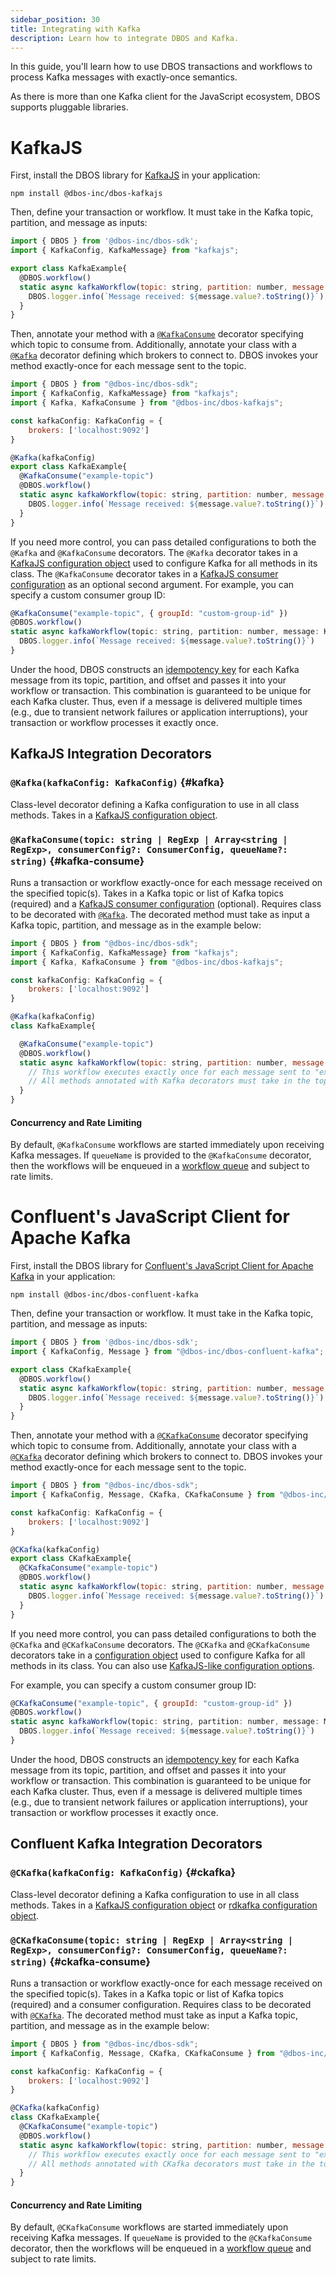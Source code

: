 ```yaml
---
sidebar_position: 30
title: Integrating with Kafka
description: Learn how to integrate DBOS and Kafka.
---
```


In this guide, you'll learn how to use DBOS transactions and workflows to process Kafka messages with exactly-once semantics.

As there is more than one Kafka client for the JavaScript ecosystem, DBOS supports pluggable libraries.

# KafkaJS
First, install the DBOS library for [KafkaJS](https://kafka.js.org/) in your application:

```
npm install @dbos-inc/dbos-kafkajs
```

Then, define your transaction or workflow. It must take in the Kafka topic, partition, and message as inputs:

```javascript
import { DBOS } from '@dbos-inc/dbos-sdk';
import { KafkaConfig, KafkaMessage} from "kafkajs";

export class KafkaExample{
  @DBOS.workflow()
  static async kafkaWorkflow(topic: string, partition: number, message: KafkaMessage) {
    DBOS.logger.info(`Message received: ${message.value?.toString()}`)
  }
}
```

Then, annotate your method with a [`@KafkaConsume`](#kafka-consume) decorator specifying which topic to consume from.
Additionally, annotate your class with a [`@Kafka`](#kafka) decorator defining which brokers to connect to.
DBOS invokes your method exactly-once for each message sent to the topic.

```javascript
import { DBOS } from "@dbos-inc/dbos-sdk";
import { KafkaConfig, KafkaMessage} from "kafkajs";
import { Kafka, KafkaConsume } from "@dbos-inc/dbos-kafkajs";

const kafkaConfig: KafkaConfig = {
    brokers: ['localhost:9092']
}

@Kafka(kafkaConfig)
export class KafkaExample{
  @KafkaConsume("example-topic")
  @DBOS.workflow()
  static async kafkaWorkflow(topic: string, partition: number, message: KafkaMessage) {
    DBOS.logger.info(`Message received: ${message.value?.toString()}`)
  }
}
```

If you need more control, you can pass detailed configurations to both the `@Kafka` and `@KafkaConsume` decorators.
The `@Kafka` decorator takes in a [KafkaJS configuration object](https://kafka.js.org/docs/configuration) used to configure Kafka for all methods in its class.
The `@KafkaConsume` decorator takes in a [KafkaJS consumer configuration](https://kafka.js.org/docs/consuming#options) as an optional second argument.
For example, you can specify a custom consumer group ID:

```javascript
@KafkaConsume("example-topic", { groupId: "custom-group-id" })
@DBOS.workflow()
static async kafkaWorkflow(topic: string, partition: number, message: KafkaMessage) {
  DBOS.logger.info(`Message received: ${message.value?.toString()}`)
}
```

Under the hood, DBOS constructs an [idempotency key](../workflow-tutorial.md#workflow-ids-and-idempotency) for each Kafka message from its topic, partition, and offset and passes it into your workflow or transaction.
This combination is guaranteed to be unique for each Kafka cluster.
Thus, even if a message is delivered multiple times (e.g., due to transient network failures or application interruptions), your transaction or workflow processes it exactly once.

## KafkaJS Integration Decorators

### `@Kafka(kafkaConfig: KafkaConfig)` {#kafka}

Class-level decorator defining a Kafka configuration to use in all class methods.
Takes in a [KafkaJS configuration object](https://kafka.js.org/docs/configuration).

### `@KafkaConsume(topic: string | RegExp | Array<string | RegExp>, consumerConfig?: ConsumerConfig, queueName?: string)` {#kafka-consume}
Runs a transaction or workflow exactly-once for each message received on the specified topic(s).
Takes in a Kafka topic or list of Kafka topics (required) and a [KafkaJS consumer configuration](https://kafka.js.org/docs/consuming#options) (optional).
Requires class to be decorated with [`@Kafka`](#kafka).
The decorated method must take as input a Kafka topic, partition, and message as in the example below:

```javascript
import { DBOS } from "@dbos-inc/dbos-sdk";
import { KafkaConfig, KafkaMessage} from "kafkajs";
import { Kafka, KafkaConsume } from "@dbos-inc/dbos-kafkajs";

const kafkaConfig: KafkaConfig = {
    brokers: ['localhost:9092']
}

@Kafka(kafkaConfig)
class KafkaExample{

  @KafkaConsume("example-topic")
  @DBOS.workflow()
  static async kafkaWorkflow(topic: string, partition: number, message: KafkaMessage) {
    // This workflow executes exactly once for each message sent to "example-topic".
    // All methods annotated with Kafka decorators must take in the topic, partition, and message as inputs just like this method.
  }
}
```

#### Concurrency and Rate Limiting
By default, `@KafkaConsume` workflows are started immediately upon receiving Kafka messages.  If `queueName` is provided to the `@KafkaConsume` decorator, then the workflows will be enqueued in a [workflow queue](../queue-tutorial.md) and subject to rate limits.


# Confluent's JavaScript Client for Apache Kafka

First, install the DBOS library for [Confluent's JavaScript Client for Apache Kafka](https://github.com/confluentinc/confluent-kafka-javascript) in your application:

```
npm install @dbos-inc/dbos-confluent-kafka
```

Then, define your transaction or workflow. It must take in the Kafka topic, partition, and message as inputs:

```javascript
import { DBOS } from '@dbos-inc/dbos-sdk';
import { KafkaConfig, Message } from "@dbos-inc/dbos-confluent-kafka";

export class CKafkaExample{
  @DBOS.workflow()
  static async kafkaWorkflow(topic: string, partition: number, message: Message) {
    DBOS.logger.info(`Message received: ${message.value?.toString()}`)
  }
}
```

Then, annotate your method with a [`@CKafkaConsume`](#ckafka-consume) decorator specifying which topic to consume from.
Additionally, annotate your class with a [`@CKafka`](#ckafka) decorator defining which brokers to connect to.
DBOS invokes your method exactly-once for each message sent to the topic.

```javascript
import { DBOS } from "@dbos-inc/dbos-sdk";
import { KafkaConfig, Message, CKafka, CKafkaConsume } from "@dbos-inc/dbos-confluent-kafka";

const kafkaConfig: KafkaConfig = {
    brokers: ['localhost:9092']
}

@CKafka(kafkaConfig)
export class CKafkaExample{
  @CKafkaConsume("example-topic")
  @DBOS.workflow()
  static async kafkaWorkflow(topic: string, partition: number, message: Message) {
    DBOS.logger.info(`Message received: ${message.value?.toString()}`)
  }
}
```

If you need more control, you can pass detailed configurations to both the `@CKafka` and `@CKafkaConsume` decorators.
The `@CKafka` and `@CKafkaConsume` decorators take in a [configuration object](https://github.com/confluentinc/librdkafka/blob/v2.6.1/CONFIGURATION.md) used to configure Kafka for all methods in its class.  You can also use [KafkaJS-like configuration options](https://github.com/confluentinc/confluent-kafka-javascript/blob/master/MIGRATION.md#kafkajs).

For example, you can specify a custom consumer group ID:

```javascript
@CKafkaConsume("example-topic", { groupId: "custom-group-id" })
@DBOS.workflow()
static async kafkaWorkflow(topic: string, partition: number, message: Message) {
  DBOS.logger.info(`Message received: ${message.value?.toString()}`)
}
```

Under the hood, DBOS constructs an [idempotency key](../workflow-tutorial.md#workflow-ids-and-idempotency) for each Kafka message from its topic, partition, and offset and passes it into your workflow or transaction.
This combination is guaranteed to be unique for each Kafka cluster.
Thus, even if a message is delivered multiple times (e.g., due to transient network failures or application interruptions), your transaction or workflow processes it exactly once.

## Confluent Kafka Integration Decorators

### `@CKafka(kafkaConfig: KafkaConfig)` {#ckafka}

Class-level decorator defining a Kafka configuration to use in all class methods.
Takes in a [KafkaJS configuration object](https://kafka.js.org/docs/configuration) or [rdkafka configuration object](https://github.com/confluentinc/librdkafka/blob/v2.6.1/CONFIGURATION.md).

### `@CKafkaConsume(topic: string | RegExp | Array<string | RegExp>, consumerConfig?: ConsumerConfig, queueName?: string)` {#ckafka-consume}
Runs a transaction or workflow exactly-once for each message received on the specified topic(s).
Takes in a Kafka topic or list of Kafka topics (required) and a consumer configuration.
Requires class to be decorated with [`@CKafka`](#ckafka).
The decorated method must take as input a Kafka topic, partition, and message as in the example below:

```javascript
import { DBOS } from "@dbos-inc/dbos-sdk";
import { KafkaConfig, Message, CKafka, CKafkaConsume } from "@dbos-inc/dbos-confluent-kafka";

const kafkaConfig: KafkaConfig = {
    brokers: ['localhost:9092']
}

@CKafka(kafkaConfig)
class CKafkaExample{
  @CKafkaConsume("example-topic")
  @DBOS.workflow()
  static async kafkaWorkflow(topic: string, partition: number, message: KafkaMessage) {
    // This workflow executes exactly once for each message sent to "example-topic".
    // All methods annotated with CKafka decorators must take in the topic, partition, and message as inputs just like this method.
  }
}
```

#### Concurrency and Rate Limiting
By default, `@CKafkaConsume` workflows are started immediately upon receiving Kafka messages.  If `queueName` is provided to the `@CKafkaConsume` decorator, then the workflows will be enqueued in a [workflow queue](../queue-tutorial.md) and subject to rate limits.

